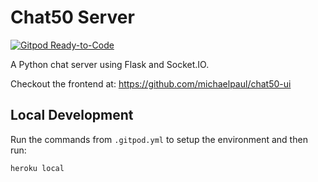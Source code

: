 # Chat50 Server

[![Gitpod Ready-to-Code](https://img.shields.io/badge/Gitpod-Ready--to--Code-blue?logo=gitpod)](https://gitpod.io/#https://github.com/michaelpaul/chat50-server)

A Python chat server using Flask and Socket.IO.

Checkout the frontend at: https://github.com/michaelpaul/chat50-ui

## Local Development

Run the commands from `.gitpod.yml` to setup the environment and then run: 

```
heroku local
```
